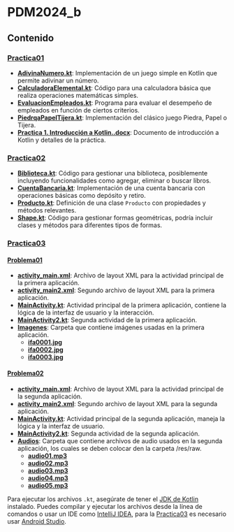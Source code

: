 # PDM2024_b

## Contenido

### [Practica01](Practica01)

- **[AdivinaNumero.kt](Practica01/AdivinaNumero.kt)**: Implementación de un juego simple en Kotlin que permite adivinar un número.
- **[CalculadoraElemental.kt](Practica01/CalculadoraElemental.kt)**: Código para una calculadora básica que realiza operaciones matemáticas simples.
- **[EvaluacionEmpleados.kt](Practica01/EvaluacionEmpleados.kt)**: Programa para evaluar el desempeño de empleados en función de ciertos criterios.
- **[PiedrqaPapelTijera.kt](Practica01/PiedrqaPapelTijera.kt)**: Implementación del clásico juego Piedra, Papel o Tijera.
- **[Practica 1. Introducción a Kotlin..docx](Practica01/Practica%201.%20Introducción%20a%20Kotlin..docx)**: Documento de introducción a Kotlin y detalles de la práctica.

### [Practica02](Practica02)

- **[Biblioteca.kt](Practica02/Biblioteca.kt)**: Código para gestionar una biblioteca, posiblemente incluyendo funcionalidades como agregar, eliminar o buscar libros.
- **[CuentaBancaria.kt](Practica02/CuentaBancaria.kt)**: Implementación de una cuenta bancaria con operaciones básicas como depósito y retiro.
- **[Producto.kt](Practica02/Producto.kt)**: Definición de una clase `Producto` con propiedades y métodos relevantes.
- **[Shape.kt](Practica02/Shape.kt)**: Código para gestionar formas geométricas, podría incluir clases y métodos para diferentes tipos de formas.

### [Practica03](Practica03)

#### [Problema01](Practica03/Problema01)

- **[activity_main.xml](Practica03/Problema01/activity_main.xml)**: Archivo de layout XML para la actividad principal de la primera aplicación.
- **[activity_main2.xml](Practica03/Problema01/activity_main2.xml)**: Segundo archivo de layout XML para la primera aplicación.
- **[MainActivity.kt](Practica03/Problema01/MainActivity.kt)**: Actividad principal de la primera aplicación, contiene la lógica de la interfaz de usuario y la interacción.
- **[MainActivity2.kt](Practica03/Problema01/MainActivity2.kt)**: Segunda actividad de la primera aplicación.
- **[Imagenes](Practica03/Problema01/Imagenes)**: Carpeta que contiene imágenes usadas en la primera aplicación.
  - **[ifa0001.jpg](Practica03/Problema01/Imagenes/ifa0001.jpg)**
  - **[ifa0002.jpg](Practica03/Problema01/Imagenes/ifa0002.jpg)**
  - **[ifa0003.jpg](Practica03/Problema01/Imagenes/ifa0003.jpg)**

#### [Problema02](Practica03/Problema02)

- **[activity_main.xml](Practica03/Problema02/activity_main.xml)**: Archivo de layout XML para la actividad principal de la segunda aplicación.
- **[activity_main2.xml](Practica03/Problema02/activity_main2.xml)**: Segundo archivo de layout XML para la segunda aplicación.
- **[MainActivity.kt](Practica03/Problema02/MainActivity.kt)**: Actividad principal de la segunda aplicación, maneja la lógica y la interfaz de usuario.
- **[MainActivity2.kt](Practica03/Problema02/MainActivity2.kt)**: Segunda actividad de la segunda aplicación.
- **[Audios](Practica03/Problema02/Audios)**: Carpeta que contiene archivos de audio usados en la segunda aplicación, los cuales se deben colocar den la carpeta /res/raw.
  - **[audio01.mp3](Practica03/Problema02/Audios/audio01.mp3)**
  - **[audio02.mp3](Practica03/Problema02/Audios/audio02.mp3)**
  - **[audio03.mp3](Practica03/Problema02/Audios/audio03.mp3)**
  - **[audio04.mp3](Practica03/Problema02/Audios/audio04.mp3)**
  - **[audio05.mp3](Practica03/Problema02/Audios/audio05.mp3)**

Para ejecutar los archivos `.kt`, asegúrate de tener el [JDK de Kotlin](https://kotlinlang.org/docs/command-line.html) instalado. Puedes compilar y ejecutar los archivos desde la línea de comandos o usar un IDE como [IntelliJ IDEA](https://www.jetbrains.com/idea/), para la [Practica03](Practica03) es necesario usar [Android Studio](https://developer.android.com/studio?hl=es-419).


